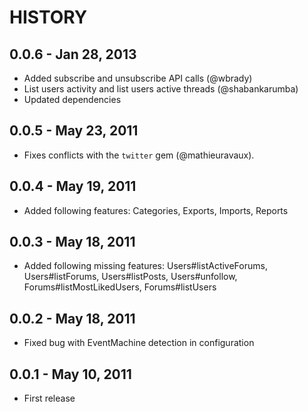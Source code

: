 HISTORY
=======

0.0.6 - Jan 28, 2013
----------------------
* Added subscribe and unsubscribe API calls (@wbrady)
* List users activity and list users active threads (@shabankarumba)
* Updated dependencies

0.0.5 - May 23, 2011
----------------------
* Fixes conflicts with the `twitter` gem (@mathieuravaux).

0.0.4 - May 19, 2011
----------------------
* Added following features: Categories, Exports, Imports, Reports

0.0.3 - May 18, 2011
----------------------
* Added following missing features: Users#listActiveForums, Users#listForums, Users#listPosts, Users#unfollow, Forums#listMostLikedUsers, Forums#listUsers

0.0.2 - May 18, 2011
----------------------
* Fixed bug with EventMachine detection in configuration

0.0.1 - May 10, 2011
----------------------
* First release
